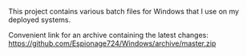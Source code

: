 This project contains various batch files for Windows that I use on my deployed systems.

Convenient link for an archive containing the latest changes: https://github.com/Espionage724/Windows/archive/master.zip
